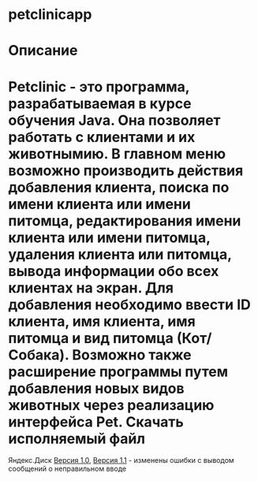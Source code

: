 # petclinicapp
Описание
=======
Petclinic - это программа, разрабатываемая в курсе обучения Java. Она позволяет работать с клиентами и их животнымию. В главном меню возможно производить действия добавления клиента, поиска по имени клиента или имени питомца, редактирования имени клиента или имени питомца, удаления клиента или питомца, вывода информации обо всех клиентах на экран. Для добавления необходимо ввести ID клиента, имя клиента, имя питомца и вид питомца (Кот/Собака). Возможно также расширение программы путем добавления новых видов животных через реализацию интерфейса Pet.
Скачать исполняемый файл
=======
Яндекс.Диск [Версия 1.0](https://yadi.sk/d/VCmh_byfm3z8X), [Версия 1.1](https://yadi.sk/d/VCmh_byfm3z8X) - изменены ошибки с выводом сообщений о неправильном вводе
